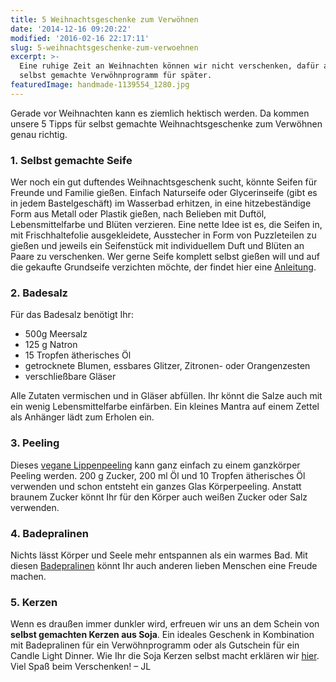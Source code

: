 ```yaml
---
title: 5 Weihnachtsgeschenke zum Verwöhnen
date: '2014-12-16 09:20:22'
modified: '2016-02-16 22:17:11'
slug: 5-weihnachtsgeschenke-zum-verwoehnen
excerpt: >-
  Eine ruhige Zeit an Weihnachten können wir nicht verschenken, dafür aber das
  selbst gemachte Verwöhnprogramm für später.
featuredImage: handmade-1139554_1280.jpg
---
```


Gerade vor Weihnachten kann es ziemlich hektisch werden. Da kommen unsere 5 Tipps für selbst gemachte Weihnachtsgeschenke zum Verwöhnen genau richtig.

### 1\. Selbst gemachte Seife

Wer noch ein gut duftendes Weihnachtsgeschenk sucht, könnte Seifen für Freunde und Familie gießen. Einfach Naturseife oder Glycerinseife (gibt es in jedem Bastelgeschäft) im Wasserbad erhitzen, in eine hitzebeständige Form aus Metall oder Plastik gießen, nach Belieben mit Duftöl, Lebensmittelfarbe und Blüten verzieren. Eine nette Idee ist es, die Seifen in, mit Frischhaltefolie ausgekleidete, Ausstecher in Form von Puzzleteilen zu gießen und jeweils ein Seifenstück mit individuellem Duft und Blüten an Paare zu verschenken. Wer gerne Seife komplett selbst gießen will und auf die gekaufte Grundseife verzichten möchte, der findet hier eine [Anleitung](http://www.waschkultur.de/seife-selber-machen.htm).

### 2\. Badesalz

Für das Badesalz benötigt Ihr:

*   500g Meersalz
*   125 g Natron
*   15 Tropfen ätherisches Öl
*   getrocknete Blumen, essbares Glitzer, Zitronen- oder Orangenzesten
*   verschließbare Gläser

Alle Zutaten vermischen und in Gläser abfüllen. Ihr könnt die Salze auch mit ein wenig Lebensmittelfarbe einfärben. Ein kleines Mantra auf einem Zettel als Anhänger lädt zum Erholen ein.

### 3\. Peeling

[<!-- Image removed (no copyright): Lippenpeeling-640x400.jpg -->](https://www.veganblatt.com/diy-lippenpeeling) Dieses [vegane Lippenpeeling](https://www.veganblatt.com/diy-lippenpeeling) kann ganz einfach zu einem ganzkörper Peeling werden. 200 g Zucker, 200 ml Öl und 10 Tropfen ätherisches Öl verwenden und schon entsteht ein ganzes Glas Körperpeeling. Anstatt braunem Zucker könnt Ihr für den Körper auch weißen Zucker oder Salz verwenden.

### 4\. Badepralinen

[<!-- Image removed (no copyright): Badepralinen-640x400.jpg -->](https://www.veganblatt.com/diy-badepralinen) Nichts lässt Körper und Seele mehr entspannen als ein warmes Bad. Mit diesen [Badepralinen](https://www.veganblatt.com/diy-badepralinen) könnt Ihr auch anderen lieben Menschen eine Freude machen.

### 5\. Kerzen

[<!-- Image removed (no copyright): kerzen_collage-640x400.jpg -->](https://www.veganblatt.com/vegane-kerzen-selber-machen) Wenn es draußen immer dunkler wird, erfreuen wir uns an dem Schein von **selbst gemachten Kerzen aus Soja**. Ein ideales Geschenk in Kombination mit Badepralinen für ein Verwöhnprogramm oder als Gutschein für ein Candle Light Dinner. Wie Ihr die Soja Kerzen selbst macht erklären wir [hier](https://www.veganblatt.com/vegane-kerzen-selber-machen). Viel Spaß beim Verschenken! – JL
